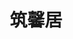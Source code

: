 ---
title: "筑馨居"
description: "筑馨居"
layout: shop
keywords:
  - 美食競賽
  - 台灣美食
  - 美食精選
datePublished: "2025-06-30"
dateModified: "2025-07-05"
city: "台南市"
district: "中西區"
address: "台南市中西區信義街69號"
phone: "0927307890"
geo: "23.000310151168772, 120.19498735218367"
google_map: "https://maps.app.goo.gl/ToCGjxUwVjZhz1Jm8"
footinder: "https://footinder.com.tw/%E5%8F%B0%E5%8D%97%E5%B8%82%E4%B8%AD%E8%A5%BF%E5%8D%80/1942/"
official: "https://www.facebook.com/profile.php?id=100063890740362"
award:
  - name: "500盤"
    year: "2024"
    entries:
      - dishes:
          - "古早味虱目魚臍"

---